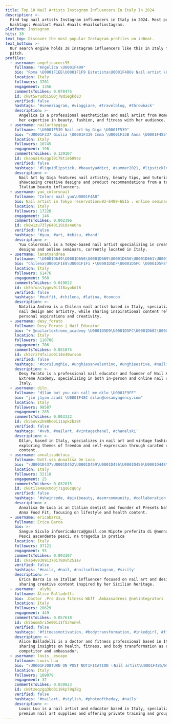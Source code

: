 ```yaml
---
title: Top 10 Nail Artists Instagram Influencers In Italy In 2024
description: >-
  Find top nail artists Instagram influencers in Italy in 2024. Most popular
  hashtags: #nailart #nail #nails #nailsofinstagram.
platform: Instagram
hits: 38
text_top: Discover the most popular Instagram profiles on inBeat.
text_bottom: >-
  Our search engine holds 38 Instagram influencers like this in Italy for you to
  pitch.
profiles:
  - username: angelicaceci95
    fullname: "Angelica \U0001F499"
    bio: "Roma \U0001F1EE\U0001F1F9 Estetista\U0001F486‍♀️ Nail artist \U0001F485 Passion for fashion\U0001F457\U0001F460 Fitness addict\U0001F3CB️‍♀️"
    location: Italy
    followers: 3701
    engagement: 1356
    commentsToLikes: 0.078475
    id: ck8t5wrudbi500j78diegkd83
    verified: false
    hashtags: '#veneziagram, #viaggiare, #travelblog, #throwback'
    description: >-
      Angelica is a professional aesthetician and nail artist from Rome, sharing
      her expertise in beauty, fashion, and fitness with her audience.
  - username: nailartbygiga
    fullname: "\U0001F539 Nail art by Giga \U0001F539"
    bio: "\U0001F337 Giulia \U0001F339 Imma \U0001F33B Anna \U0001F485\U0001F3FB Nail artists \U0001F484 Beauty bloggers \U0001F4BB Influencers \U0001F4E8 nailartbygiga@gmail.com \U0001F539Blog\U0001F539YouTube \U0001F539Fb"
    location: Italy
    followers: 10745
    engagement: 198
    commentsToLikes: 0.129107
    id: ckaoua14xzgpl0i78tie609ez
    verified: false
    hashtags: '#liquidlipstick, #beautyaddict, #summer2021, #lipsticklover'
    description: >-
      Nail Art by Giga features nail artistry, beauty tips, and tutorials,
      showcasing creative designs and product recommendations from a team of
      Italian beauty influencers.
  - username: yuu_colorsnail
    fullname: "Colors nail yuu\U0001F4AB"
    bio: Nail artist in Tokyo reservation▷03-6409-6515 . online seminar↓
    location: Italy
    followers: 17226
    engagement: 146
    commentsToLikes: 0.002396
    id: ck0w1zu73ly640i19i0s4u0na
    verified: false
    hashtags: '#yuu, #art, #ebisu, #hand'
    description: >-
      Yuu Colorsnail is a Tokyo-based nail artist specializing in creative nail
      designs and online seminars, currently located in Italy.
  - username: lanatyandrea
    fullname: "\U0001D649\U0001D656\U0001D669\U0001D656\U0001D661\U0001D65E\U0001D656 \U0001D63C\U0001D663\U0001D659\U0001D667\U0001D65A\U0001D656 ⚡️"
    bio: "Chilena\U0001F1E8\U0001F1F1 •\U0001D5DF\U0001D5FC \U0001D5FE\U0001D602\U0001D5F2 \U0001D601\U0001D602́ \U0001D5FA\U0001D5F2 \U0001D5F1\U0001D5F2\U0001D600\U0001D5F2\U0001D5EE\U0001D600 \U0001D5FE\U0001D602\U0001D5F2 \U0001D5D7\U0001D5F6\U0001D5FC\U0001D600 \U0001D601\U0001D5F2 \U0001D5F9\U0001D5FC \U0001D5FA\U0001D602\U0001D5F9\U0001D601\U0001D5F6\U0001D5FD\U0001D5F9\U0001D5F6\U0001D5FE\U0001D602\U0001D5F2• NailArtist\U0001F485\U0001F3FB @manosdeangel.studio \U0001F48E \U0001F3B6✝️\U0001F485\U0001F3FC♐️\U0001F43E \U0001F4A5UNICO INSTA\U0001F4A5"
    location: Italy
    followers: 61476
    engagement: 568
    commentsToLikes: 0.019022
    id: ck5hfoas1ygmv0i118ayokdl8
    verified: false
    hashtags: '#outfit, #chilena, #latina, #concon'
    description: >-
      Natalia Andrea is a Chilean nail artist based in Italy, specializing in
      nail design and artistry, while sharing inspirational content related to
      personal aspirations and creativity.
  - username: desy_forato
    fullname: Desy Forato | Nail Educator
    bio: "⚜️ @nailartextreme_academy \U0001D5D9\U0001D5FC\U0001D602\U0001D5FB\U0001D5F1\U0001D5F2\U0001D5FF ‼️ \U0001D5E3\U0001D5EE\U0001D5F9\U0001D5EE\U0001D5F1\U0001D5F6\U0001D5FB\U0001D5EE dei \U0001D5DF\U0001D5D4\U0001D5E7\U0001D5D8\U0001D5E5\U0001D5D4\U0001D5DF\U0001D5DC ⚔️ \U0001D5DA\U0001D602\U0001D5F2\U0001D5FF\U0001D5FF\U0001D5F6\U0001D5F2\U0001D5FF\U0001D5EE dei \U0001D5D9\U0001D5D8\U0001D5E5\U0001D5E5\U0001D5DC \U0001D5D7\U0001D5D4 \U0001D5E6\U0001D5E7\U0001D5DC\U0001D5E5\U0001D5E2 \U0001F447\U0001F3FB I miei corsi in AULA e ONLINE qui \U0001F447\U0001F3FB"
    location: Italy
    followers: 110708
    engagement: 706
    commentsToLikes: 0.051875
    id: ck5zrz74fxizo0i14e30wrsom
    verified: false
    hashtags: '#corsiunghie, #unghiesanvalentino, #unghieestive, #nailinfluencers'
    description: >-
      Desy Forato is a professional nail educator and founder of Nail Art
      Extreme Academy, specializing in both in-person and online nail courses in
      Italy.
  - username: diln_
    fullname: "dîlan but you can call me dilo \U0001F9FF"
    bio: "jin jîyan azadî \U0001F48C dilan@sesamyagency.com"
    location: Italy
    followers: 98587
    engagement: 285
    commentsToLikes: 0.003332
    id: ck55ovx2k98ho0i11apkzbz8t
    verified: false
    hashtags: '#vvb, #nailart, #vintagechanel, #chanelski'
    description: >-
      Dîlan, based in Italy, specializes in nail art and vintage fashion,
      exploring themes of freedom and self-expression through curated visual
      content.
  - username: annalisadeluca__
    fullname: Dott.ssa Annalisa De Luca
    bio: "\U0001D437\U0001D452\U0001D459\U0001D456\U0001D450\U0001D44E\U0001D461\U0001D44E \U0001F9FF\U0001FAAC\U0001F98B @dott.ssaannalisadeluca \U0001D434\U0001D45B\U0001D45B\U0001D44E\U0001D459\U0001D456\U0001D460\U0001D44E\U0001D451\U0001D452\U0001D459\U0001D462\U0001D450\U0001D44E18@h\U0001D45C\U0001D461\U0001D45A\U0001D44E\U0001D456\U0001D459.\U0001D456\U0001D461"
    location: Italy
    followers: 32118
    engagement: 25
    commentsToLikes: 0.032015
    id: ck6tila4a0xmd0j71go6cq6ny
    verified: false
    hashtags: '#sheincode, #pixibeauty, #asmrcommunity, #collaboration'
    description: >-
      Annalisa De Luca is an Italian dentist and founder of Presets Nali and
      Anna Food Fit, focusing on lifestyle and health content.
  - username: ericabarca_
    fullname: Erica Barca
    bio: >-
      Sangue Siculo infoericabarca@gmail.com Nipote preferita di @nonnapaolaaa ✨
      Pesci ascendente pesci, na tragedia in pratica
    location: Italy
    followers: 97121
    engagement: 95
    commentsToLikes: 0.093307
    id: ckap4v93091370i780vh251ev
    verified: false
    hashtags: '#nails, #nail, #nailsofinstagram, #sicily'
    description: >-
      Erica Barca is an Italian influencer focused on nail art and design,
      sharing creative content inspired by her Sicilian heritage.
  - username: _alybi_
    fullname: Alice Balladelli
    bio: .Doctor .Pro diva fitness Wbff .Ambassadress @netintegratori
    location: Italy
    followers: 20629
    engagement: 449
    commentsToLikes: 0.057618
    id: ck5buom5ri5e00i11f5z4onwl
    verified: false
    hashtags: '#fitnessmotivation, #bodytransformation, #inkedgirl, #fitnessgirl'
    description: >-
      Alice Balladelli is a doctor and fitness professional based in Italy,
      sharing insights on health, fitness, and body transformation as a WBFF
      competitor and ambassador.
  - username: louis__escape
    fullname: Louis Luu
    bio: "\U0001F308TURN ON POST NOTIFICATION ✨Nail artist\U0001F485/Nail educator/Distributor \U0001F30FPrivate training/group class/1 on 1 \U0001F4ABPremium Nail Art Supplies @nailikes ♥️"
    location: Italy
    followers: 189079
    engagement: 37
    commentsToLikes: 0.039823
    id: ck0tzeqzgq3bd0i19kp79q28g
    verified: false
    hashtags: '#nailart, #stylish, #photooftheday, #nails'
    description: >-
      Louis Luu is a nail artist and educator based in Italy, specializing in
      premium nail art supplies and offering private training and group classes.
---
```


